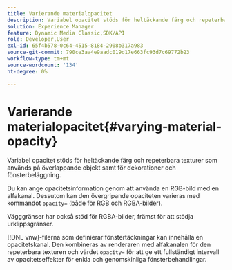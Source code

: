 ```yaml
---
title: Varierande materialopacitet
description: Variabel opacitet stöds för heltäckande färg och repeterbara texturer som används på överlappande objekt samt för dekorationer och fönsterbeläggning.
solution: Experience Manager
feature: Dynamic Media Classic,SDK/API
role: Developer,User
exl-id: 65f4b578-0c64-4515-8184-2908b317a983
source-git-commit: 790ce3aa4e9aadc019d17e663fc93d7c69772b23
workflow-type: tm+mt
source-wordcount: '134'
ht-degree: 0%

---
```


# Varierande materialopacitet{#varying-material-opacity}

Variabel opacitet stöds för heltäckande färg och repeterbara texturer som används på överlappande objekt samt för dekorationer och fönsterbeläggning.

Du kan ange opacitetsinformation genom att använda en RGB-bild med en alfakanal. Dessutom kan den övergripande opaciteten varieras med kommandot `opacity=` (både för RGB och RGBA-bilder).

Vägggränser har också stöd för RGBA-bilder, främst för att stödja urklippsgränser.

[!DNL vnw]-filerna som definierar fönstertäckningar kan innehålla en opacitetskanal. Den kombineras av renderaren med alfakanalen för den repeterbara texturen och värdet `opacity=` för att ge ett fullständigt intervall av opacitetseffekter för enkla och genomskinliga fönsterbehandlingar.
